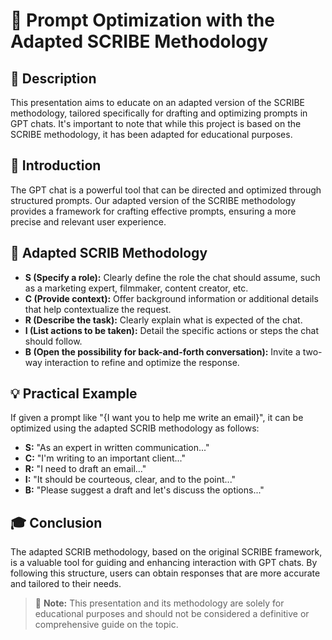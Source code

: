 # 📘 Prompt Optimization with the Adapted SCRIBE Methodology

## 📌 Description
This presentation aims to educate on an adapted version of the SCRIBE methodology, tailored specifically for drafting and optimizing prompts in GPT chats. It's important to note that while this project is based on the SCRIBE methodology, it has been adapted for educational purposes.

## 🚀 Introduction
The GPT chat is a powerful tool that can be directed and optimized through structured prompts. Our adapted version of the SCRIBE methodology provides a framework for crafting effective prompts, ensuring a more precise and relevant user experience.

## 📝 Adapted SCRIB Methodology
- **S (Specify a role):** Clearly define the role the chat should assume, such as a marketing expert, filmmaker, content creator, etc.
- **C (Provide context):** Offer background information or additional details that help contextualize the request.
- **R (Describe the task):** Clearly explain what is expected of the chat.
- **I (List actions to be taken):** Detail the specific actions or steps the chat should follow.
- **B (Open the possibility for back-and-forth conversation):** Invite a two-way interaction to refine and optimize the response.

## 💡 Practical Example
If given a prompt like "{I want you to help me write an email}", it can be optimized using the adapted SCRIB methodology as follows:
- **S:** "As an expert in written communication..."
- **C:** "I'm writing to an important client..."
- **R:** "I need to draft an email..."
- **I:** "It should be courteous, clear, and to the point..."
- **B:** "Please suggest a draft and let's discuss the options..."

## 🎓 Conclusion
The adapted SCRIB methodology, based on the original SCRIBE framework, is a valuable tool for guiding and enhancing interaction with GPT chats. By following this structure, users can obtain responses that are more accurate and tailored to their needs.

> 🚨 **Note:** This presentation and its methodology are solely for educational purposes and should not be considered a definitive or comprehensive guide on the topic.
